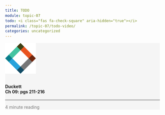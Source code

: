 ```yaml
---
title: TODO
module: topic-07
todo: <i class="fas fa-check-square" aria-hidden="true"></i>
permalink: /topic-07/todo-video/
categories: uncategorized
---
```


<div class="row text-center">
    <div class="col-lg-4">
        <div class="bs-component">
          <div class="list-group">
              <div class="list-group-item" style="background-color: #F5F5F5">
                <img src="../img/hw-icon-duckett.svg" style="max-height: 100px; margin: auto; margin-bottom: 10px;" />
                  <h4 class="list-group-item-heading">Duckett<br />Ch 09: pgs 211-216</h4>
                  <hr>
                  <p class="list-group-item-text" style="color: #777;"><i class="fa fa-clock-o" aria-hidden="true"></i> 4 minute reading</p>
              </div>
          </div>
        </div>
    </div>
</div>
